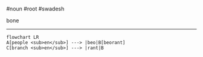 #noun #root #swadesh 

bone
***
```mermaid  
flowchart LR
A[people <sub>en</sub>] ---> |beo|B[beorant]
C[branch <sub>en</sub>] ---> |rant|B
```